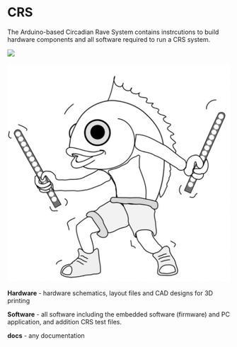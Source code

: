 # CRS
The Arduino-based Circadian Rave System contains instrcutions to build hardware components and all software required to run a CRS system.

<img src="https://raw.githubusercontent.com/Trincatalyst/CRS/CRS_logo.png" width="300">

![Alt Text](CRS_logo.png)

__Hardware__ - hardware schematics, layout files and CAD designs for 3D printing

__Software__ - all software including the embedded software (firmware) and PC application, and addition CRS test files.

__docs__ - any documentation
